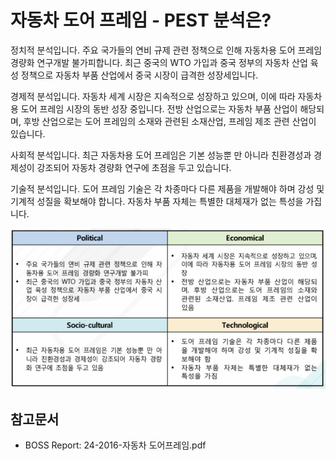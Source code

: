 # 자동차 도어 프레임 - PEST 분석은?

정치적 분석입니다. 주요 국가들의 연비 규제 관련 정책으로 인해 자동차용 도어 프레임 경량화 연구개발 불가피합니다.
최근 중국의 WTO 가입과 중국 정부의 자동차 산업 육성 정책으로 자동차 부품 산업에서 중국 시장이 급격한 성장세입니다.


경제적 분석입니다. 자동차 세계 시장은 지속적으로 성장하고 있으며, 이에 따라 자동차용 도어 프레임 시장의 동반 성장 중입니다.
전방 산업으로는 자동차 부품 산업이 해당되며, 후방 산업으로는 도어 프레임의 소재와 관련된 소재산업, 프레임 제조 관련 산업이 있습니다.


사회적 분석입니다. 최근 자동차용 도어 프레임은 기본 성능뿐 만 아니라 친환경성과 경제성이 강조되어 자동차 경량화 연구에 초점을 두고 있습니다.


기술적 분석입니다. 도어 프레임 기술은 각 차종마다 다른 제품을 개발해야 하며 강성 및 기계적 성질을 확보해야 합니다.
자동차 부품 자체는 특별한 대체재가 없는 특성을 가집니다.


![](./images/도어프레임_Q13_4_1.PNG)


## 참고문서
- BOSS Report: 24-2016-자동차 도어프레임.pdf

